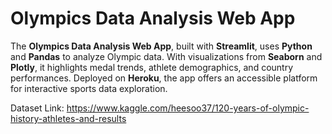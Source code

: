 
# Olympics Data Analysis Web App

The **Olympics Data Analysis Web App**, built with **Streamlit**, uses **Python** and **Pandas** to analyze Olympic data. With visualizations from **Seaborn** and **Plotly**, it highlights medal trends, athlete demographics, and country performances. Deployed on **Heroku**, the app offers an accessible platform for interactive sports data exploration.


Dataset Link: https://www.kaggle.com/heesoo37/120-years-of-olympic-history-athletes-and-results
